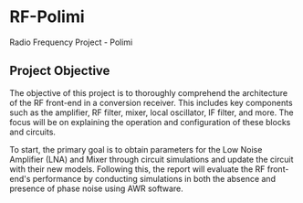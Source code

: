 # RF-Polimi
Radio Frequency Project - Polimi

<!DOCTYPE html>
<html lang="en">
<head>
    <meta charset="UTF-8">
    <meta name="viewport" content="width=device-width, initial-scale=1.0">
    <title>About the RF Project</title>
</head>
<body>
    <h2>Project Objective</h2>
    <p>
        The objective of this project is to thoroughly comprehend the architecture of the RF front-end in a conversion receiver. This includes key components such as the amplifier, RF filter, mixer, local oscillator, IF filter, and more. The focus will be on explaining the operation and configuration of these blocks and circuits.
    </p>
    <p>
        To start, the primary goal is to obtain parameters for the Low Noise Amplifier (LNA) and Mixer through circuit simulations and update the circuit with their new models. Following this, the report will evaluate the RF front-end's performance by conducting simulations in both the absence and presence of phase noise using AWR software.
    </p>
</body>
</html>

